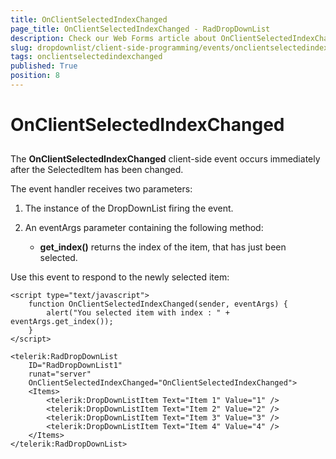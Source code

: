 ```yaml
---
title: OnClientSelectedIndexChanged
page_title: OnClientSelectedIndexChanged - RadDropDownList
description: Check our Web Forms article about OnClientSelectedIndexChanged.
slug: dropdownlist/client-side-programming/events/onclientselectedindexchanged
tags: onclientselectedindexchanged
published: True
position: 8
---
```


# OnClientSelectedIndexChanged



## 

The **OnClientSelectedIndexChanged** client-side event occurs immediately after the SelectedItem has been changed.

The event handler receives two parameters:

1. The instance of the DropDownList firing the event.

2. An eventArgs parameter containing the following method:

	* **get_index()** returns the index of the item, that has just been selected.

Use this event to respond to the newly selected item:

````ASPNET
<script type="text/javascript">
    function OnClientSelectedIndexChanged(sender, eventArgs) {
        alert("You selected item with index : " + eventArgs.get_index());
    }
</script>

<telerik:RadDropDownList
    ID="RadDropDownList1"
    runat="server"
    OnClientSelectedIndexChanged="OnClientSelectedIndexChanged">
    <Items>
        <telerik:DropDownListItem Text="Item 1" Value="1" />
        <telerik:DropDownListItem Text="Item 2" Value="2" />
        <telerik:DropDownListItem Text="Item 3" Value="3" />
        <telerik:DropDownListItem Text="Item 4" Value="4" />
    </Items>
</telerik:RadDropDownList>
````


